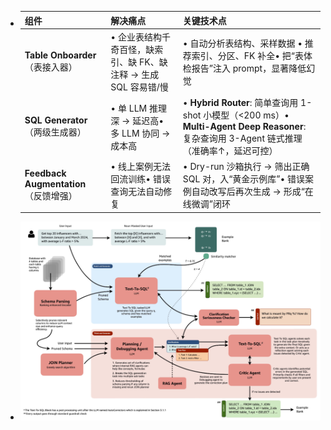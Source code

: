 - | 组件                                  | 解决痛点                                    | 关键技术点                                                                                                            |
  | ----------------------------------- | --------------------------------------- | ---------------------------------------------------------------------------------------------------------------- |
  | **Table Onboarder**（表接入器）       | • 企业表结构千奇百怪，缺索引、缺 FK、缺注释 → 生成 SQL 容易错/慢 | • 自动分析表结构、采样数据   • 推荐索引、分区、FK 补全• 把“表体检报告”注入 prompt，显著降低幻觉                                                  |
  | **SQL Generator**（两级生成器）        | • 单 LLM 推理深 → 延迟高• 多 LLM 协同 → 成本高   | • **Hybrid Router**: 简单查询用 1-shot 小模型（<200 ms）• **Multi-Agent Deep Reasoner**: 复杂查询用 3-Agent 链式推理（准确率↑，延迟可控） |
  | **Feedback Augmentation**（反馈增强） | • 线上案例无法回流训练• 错误查询无法自动修复            | • Dry-run 沙箱执行 → 筛出正确 SQL 对，入“黄金示例库”• 错误案例自动改写后再次生成 → 形成“在线微调”闭环                                             |
- ![image.png](../assets/image_1753170146905_0.png)